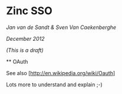 # Zinc SSO

*Jan van de Sandt & Sven Van Caekenberghe*

*December 2012*

*(This is a draft)*

** OAuth

See also [http://en.wikipedia.org/wiki/Oauth]

Lots more to understand and explain ;-)
